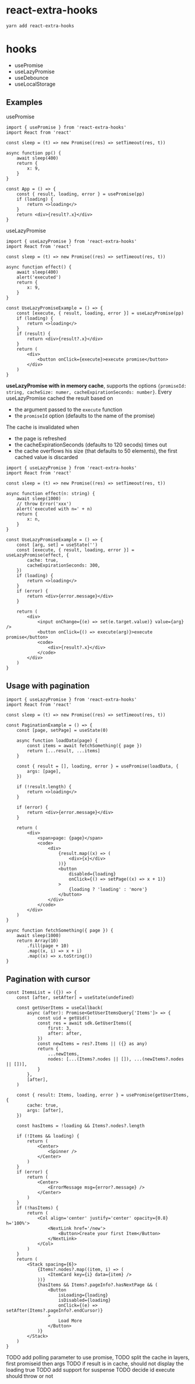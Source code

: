 # react-extra-hooks

`yarn add react-extra-hooks`

# hooks

-   usePromise
-   useLazyPromise
-   useDebounce
-   useLocalStorage

## Examples

usePromise

```tsx
import { usePromise } from 'react-extra-hooks'
import React from 'react'

const sleep = (t) => new Promise((res) => setTimeout(res, t))

async function pp() {
    await sleep(400)
    return {
        x: 9,
    }
}

const App = () => {
    const { result, loading, error } = usePromise(pp)
    if (loading) {
        return <>loading</>
    }
    return <div>{result?.x}</div>
}
```

useLazyPromise

```tsx
import { useLazyPromise } from 'react-extra-hooks'
import React from 'react'

const sleep = (t) => new Promise((res) => setTimeout(res, t))

async function effect() {
    await sleep(400)
    alert('executed')
    return {
        x: 9,
    }
}

const UseLazyPromiseExample = () => {
    const [execute, { result, loading, error }] = useLazyPromise(pp)
    if (loading) {
        return <>loading</>
    }
    if (result) {
        return <div>{result?.x}</div>
    }
    return (
        <div>
            <button onClick={execute}>execute promise</button>
        </div>
    )
}
```

**useLazyPromise with in memory cache**, supports the options `{promiseId: string, cacheSize: numer, cacheExpirationSeconds: number}`.
Every useLazyPromise cached the result based on

-   the argument passed to the `execute` function
-   the `promiseId` option (defaults to the name of the promise)

The cache is invalidated when

-   the page is refreshed
-   the cacheExpirationSeconds (defaults to 120 secods) times out
-   the cache overflows his size (that defaults to 50 elements), the first cached value is discarded

```tsx
import { useLazyPromise } from 'react-extra-hooks'
import React from 'react'

const sleep = (t) => new Promise((res) => setTimeout(res, t))

async function effect(n: string) {
    await sleep(1000)
    // throw Error('xxx')
    alert('executed with n=' + n)
    return {
        x: n,
    }
}

const UseLazyPromiseExample = () => {
    const [arg, set] = useState('')
    const [execute, { result, loading, error }] = useLazyPromise(effect, {
        cache: true,
        cacheExpirationSeconds: 300,
    })
    if (loading) {
        return <>loading</>
    }
    if (error) {
        return <div>{error.message}</div>
    }

    return (
        <div>
            <input onChange={(e) => set(e.target.value)} value={arg} />
            <button onClick={() => execute(arg)}>execute promise</button>
            <code>
                <div>{result?.x}</div>
            </code>
        </div>
    )
}
```

## Usage with pagination

```tsx
import { useLazyPromise } from 'react-extra-hooks'
import React from 'react'

const sleep = (t) => new Promise((res) => setTimeout(res, t))

const PaginationExample = () => {
    const [page, setPage] = useState(0)

    async function loadData(page) {
        const items = await fetchSomething({ page })
        return [...result, ...items]
    }

    const { result = [], loading, error } = usePromise(loadData, {
        args: [page],
    })

    if (!result.length) {
        return <>loading</>
    }

    if (error) {
        return <div>{error.message}</div>
    }

    return (
        <div>
            <span>page: {page}</span>
            <code>
                <div>
                    {result.map((x) => (
                        <div>{x}</div>
                    ))}
                    <button
                        disabled={loading}
                        onClick={() => setPage((x) => x + 1)}
                    >
                        {loading ? 'loading' : 'more'}
                    </button>
                </div>
            </code>
        </div>
    )
}

async function fetchSomething({ page }) {
    await sleep(1000)
    return Array(10)
        .fill(page + 10)
        .map((x, i) => x + i)
        .map((x) => x.toString())
}
```

## Pagination with cursor

```tsx
const ItemsList = ({}) => {
    const [after, setAfter] = useState(undefined)

    const getUserItems = useCallback(
        async (after): Promise<GetUserItemsQuery['Items']> => {
            const uid = getUid()
            const res = await sdk.GetUserItems({
                first: 3,
                after: after,
            })
            const newItems = res?.Items || ({} as any)
            return {
                ...newItems,
                nodes: [...(Items?.nodes || []), ...(newItems?.nodes || [])],
            }
        },
        [after],
    )

    const { result: Items, loading, error } = usePromise(getUserItems, {
        cache: true,
        args: [after],
    })

    const hasItems = !loading && Items?.nodes?.length

    if (!Items && loading) {
        return (
            <Center>
                <Spinner />
            </Center>
        )
    }
    if (error) {
        return (
            <Center>
                <ErrorMessage msg={error?.message} />
            </Center>
        )
    }
    if (!hasItems) {
        return (
            <Col align='center' justify='center' opacity={0.8} h='100%'>
                <NextLink href='/new'>
                    <Button>Create your first Item</Button>
                </NextLink>
            </Col>
        )
    }
    return (
        <Stack spacing={6}>
            {Items?.nodes?.map((item, i) => (
                <ItemCard key={i} data={item} />
            ))}
            {hasItems && Items?.pageInfo?.hasNextPage && (
                <Button
                    isLoading={loading}
                    isDisabled={loading}
                    onClick={(e) => setAfter(Items?.pageInfo?.endCursor)}
                >
                    Load More
                </Button>
            )}
        </Stack>
    )
}
```

TODO add polling parameter to use promise, 
TODO split the cache in layers, first promiseid then args
TODO if result is in cache, should not display the loading true
TODO add support for suspense
TODO decide id execute should throw or not
